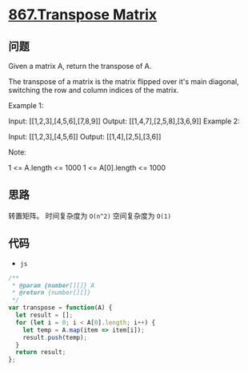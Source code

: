 # [867.Transpose Matrix](https://leetcode.com/problems/transpose-matrix/)

## 问题

Given a matrix A, return the transpose of A.

The transpose of a matrix is the matrix flipped over it's main diagonal, switching the row and column indices of the matrix.

Example 1:

Input: [[1,2,3],[4,5,6],[7,8,9]]
Output: [[1,4,7],[2,5,8],[3,6,9]]
Example 2:

Input: [[1,2,3],[4,5,6]]
Output: [[1,4],[2,5],[3,6]]

Note:

1 <= A.length <= 1000
1 <= A[0].length <= 1000

## 思路

转置矩阵。
时间复杂度为 `O(n^2)`
空间复杂度为 `O(1)`

## 代码

- `js`

```js
/**
 * @param {number[][]} A
 * @return {number[][]}
 */
var transpose = function(A) {
  let result = [];
  for (let i = 0; i < A[0].length; i++) {
    let temp = A.map(item => item[i]);
    result.push(temp);
  }
  return result;
};
```
